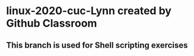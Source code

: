 #  linux-2020-cuc-Lynn created by Github Classroom

## This branch is used for Shell scripting exercises
